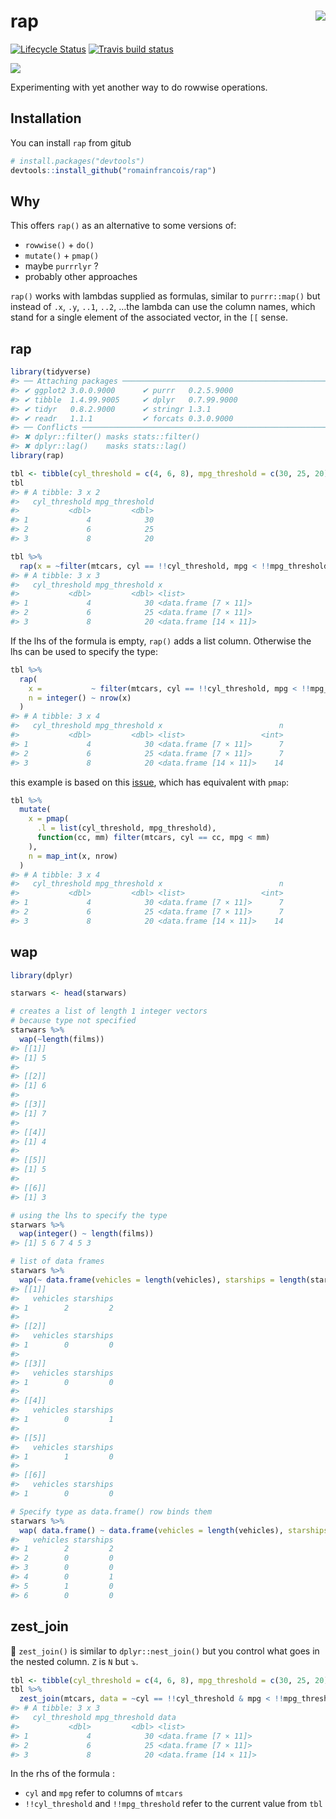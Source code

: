 
<!-- README.md is generated from README.Rmd. Please edit that file -->

# rap <img src="man/figures/logo.png" align="right" />

[![Lifecycle
Status](https://img.shields.io/badge/lifecycle-experimental-blue.svg)](https://www.tidyverse.org/lifecycle/)
[![Travis build
status](https://travis-ci.org/romainfrancois/rap.svg?branch=master)](https://travis-ci.org/romainfrancois/rap)

![](https://media.giphy.com/media/l41Yy7rv1mVZNQCT6/giphy.gif)

Experimenting with yet another way to do rowwise operations.

## Installation

You can install `rap` from gitub

``` r
# install.packages("devtools")
devtools::install_github("romainfrancois/rap")
```

## Why

This offers `rap()` as an alternative to some versions of:

  - `rowwise()` + `do()`
  - `mutate()` + `pmap()`
  - maybe `purrrlyr` ?
  - probably other approaches

`rap()` works with lambdas supplied as formulas, similar to
`purrr::map()` but instead of `.x`, `.y`, `..1`, `..2`, …the lambda can
use the column names, which stand for a single element of the associated
vector, in the `[[` sense.

## rap

``` r
library(tidyverse)
#> ── Attaching packages ─────────────────────────────────────────────────────────────────────────────────────────────────────────────────────────────────────────────────────────────────── tidyverse 1.2.1 ──
#> ✔ ggplot2 3.0.0.9000      ✔ purrr   0.2.5.9000 
#> ✔ tibble  1.4.99.9005     ✔ dplyr   0.7.99.9000
#> ✔ tidyr   0.8.2.9000      ✔ stringr 1.3.1      
#> ✔ readr   1.1.1           ✔ forcats 0.3.0.9000
#> ── Conflicts ────────────────────────────────────────────────────────────────────────────────────────────────────────────────────────────────────────────────────────────────────── tidyverse_conflicts() ──
#> ✖ dplyr::filter() masks stats::filter()
#> ✖ dplyr::lag()    masks stats::lag()
library(rap)

tbl <- tibble(cyl_threshold = c(4, 6, 8), mpg_threshold = c(30, 25, 20)) 
tbl
#> # A tibble: 3 x 2
#>   cyl_threshold mpg_threshold
#>           <dbl>         <dbl>
#> 1             4            30
#> 2             6            25
#> 3             8            20

tbl %>% 
  rap(x = ~filter(mtcars, cyl == !!cyl_threshold, mpg < !!mpg_threshold))
#> # A tibble: 3 x 3
#>   cyl_threshold mpg_threshold x                     
#>           <dbl>         <dbl> <list>                
#> 1             4            30 <data.frame [7 × 11]> 
#> 2             6            25 <data.frame [7 × 11]> 
#> 3             8            20 <data.frame [14 × 11]>
```

If the lhs of the formula is empty, `rap()` adds a list column.
Otherwise the lhs can be used to specify the type:

``` r
tbl %>% 
  rap(
    x =           ~ filter(mtcars, cyl == !!cyl_threshold, mpg < !!mpg_threshold), 
    n = integer() ~ nrow(x)
  )
#> # A tibble: 3 x 4
#>   cyl_threshold mpg_threshold x                          n
#>           <dbl>         <dbl> <list>                 <int>
#> 1             4            30 <data.frame [7 × 11]>      7
#> 2             6            25 <data.frame [7 × 11]>      7
#> 3             8            20 <data.frame [14 × 11]>    14
```

this example is based on this
[issue](https://github.com/tidyverse/purrr/issues/280), which has
equivalent with `pmap`:

``` r
tbl %>%
  mutate(
    x = pmap(
      .l = list(cyl_threshold, mpg_threshold),
      function(cc, mm) filter(mtcars, cyl == cc, mpg < mm)
    ), 
    n = map_int(x, nrow)
  )
#> # A tibble: 3 x 4
#>   cyl_threshold mpg_threshold x                          n
#>           <dbl>         <dbl> <list>                 <int>
#> 1             4            30 <data.frame [7 × 11]>      7
#> 2             6            25 <data.frame [7 × 11]>      7
#> 3             8            20 <data.frame [14 × 11]>    14
```

## wap

``` r
library(dplyr)

starwars <- head(starwars)

# creates a list of length 1 integer vectors
# because type not specified
starwars %>% 
  wap(~length(films)) 
#> [[1]]
#> [1] 5
#> 
#> [[2]]
#> [1] 6
#> 
#> [[3]]
#> [1] 7
#> 
#> [[4]]
#> [1] 4
#> 
#> [[5]]
#> [1] 5
#> 
#> [[6]]
#> [1] 3

# using the lhs to specify the type
starwars %>% 
  wap(integer() ~ length(films))
#> [1] 5 6 7 4 5 3

# list of data frames
starwars %>% 
  wap(~ data.frame(vehicles = length(vehicles), starships = length(starships)))
#> [[1]]
#>   vehicles starships
#> 1        2         2
#> 
#> [[2]]
#>   vehicles starships
#> 1        0         0
#> 
#> [[3]]
#>   vehicles starships
#> 1        0         0
#> 
#> [[4]]
#>   vehicles starships
#> 1        0         1
#> 
#> [[5]]
#>   vehicles starships
#> 1        1         0
#> 
#> [[6]]
#>   vehicles starships
#> 1        0         0

# Specify type as data.frame() row binds them
starwars %>% 
  wap( data.frame() ~ data.frame(vehicles = length(vehicles), starships = length(starships)))
#>   vehicles starships
#> 1        2         2
#> 2        0         0
#> 3        0         0
#> 4        0         1
#> 5        1         0
#> 6        0         0
```

## zest\_join

🍋 `zest_join()` is similar to `dplyr::nest_join()` but you control what
goes in the nested column. `Z` is `N` but ⤵️.

``` r
tbl <- tibble(cyl_threshold = c(4, 6, 8), mpg_threshold = c(30, 25, 20)) 
tbl %>%
  zest_join(mtcars, data = ~cyl == !!cyl_threshold & mpg < !!mpg_threshold)
#> # A tibble: 3 x 3
#>   cyl_threshold mpg_threshold data                  
#>           <dbl>         <dbl> <list>                
#> 1             4            30 <data.frame [7 × 11]> 
#> 2             6            25 <data.frame [7 × 11]> 
#> 3             8            20 <data.frame [14 × 11]>
```

In the rhs of the formula :

  - `cyl` and `mpg` refer to columns of `mtcars`
  - `!!cyl_threshold` and `!!mpg_threshold` refer to the current value from `tbl`
